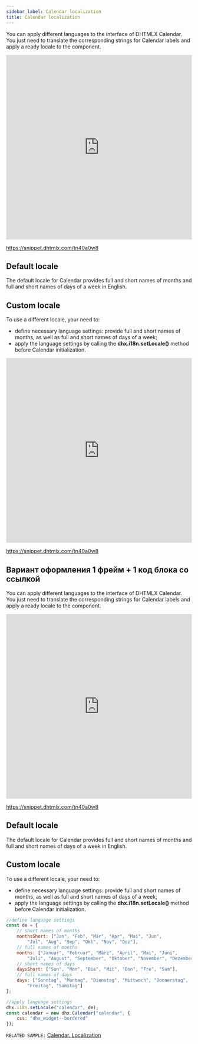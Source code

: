 ```yaml
---
sidebar_label: Calendar localization
title: Calendar localization
---
```


You can apply different languages to the interface of DHTMLX Calendar. You just need to translate the corresponding strings for Calendar labels and apply a ready locale to the component.

<iframe src="https://snippet.dhtmlx.com/yo6hnsk8?mode=result" frameborder="0" class="snippet_iframe" width="100%" height="500"></iframe>

https://snippet.dhtmlx.com/tn40a0w8 

## Default locale

The default locale for Calendar provides full and short names of months and full and short names of days of a week in English.

## Custom locale

To use a different locale, your need to:

- define necessary language settings: provide full and short names of months, as well as full and short names of days of a week;
- apply the language settings by calling the **dhx.i18n.setLocale()** method before Calendar initialization.

<iframe src="https://snippet.dhtmlx.com/3u7f1oug?mode=js" frameborder="0" class="snippet_iframe" width="100%" height="500"></iframe>

https://snippet.dhtmlx.com/tn40a0w8 



## Вариант оформления 1 фрейм + 1 код блока со ссылкой


You can apply different languages to the interface of DHTMLX Calendar. You just need to translate the corresponding strings for Calendar labels and apply a ready locale to the component.

<iframe src="https://snippet.dhtmlx.com/yo6hnsk8?mode=result" frameborder="0" class="snippet_iframe" width="100%" height="500"></iframe>

https://snippet.dhtmlx.com/tn40a0w8 

## Default locale

The default locale for Calendar provides full and short names of months and full and short names of days of a week in English.

## Custom locale

To use a different locale, your need to:

- define necessary language settings: provide full and short names of months, as well as full and short names of days of a week;
- apply the language settings by calling the **dhx.i18n.setLocale()** method before Calendar initialization.

~~~js
//define language settings
const de = {
    // short names of months
    monthsShort: ["Jan", "Feb", "Mär", "Apr", "Mai", "Jun",
        "Jul", "Aug", "Sep", "Okt", "Nov", "Dez"],
    // full names of months             
    months: ["Januar", "Februar", "März", "April", "Mai", "Juni",
        "Juli", "August", "September", "Oktober", "November", "Dezember"],
    // short names of days
    daysShort: ["Son", "Mon", "Die", "Mit", "Don", "Fre", "Sam"],
    // full names of days
    days: ["Sonntag", "Montag", "Dienstag", "Mittwoch", "Donnerstag",
        "Freitag", "Samstag"]
};

//apply language settings
dhx.i18n.setLocale("calendar", de);
const calendar = new dhx.Calendar("calendar", {
    css: "dhx_widget--bordered"
});
~~~

`RELATED SAMPLE:` [Calendar. Localization](https://snippet.dhtmlx.com/3u7f1oug) 
